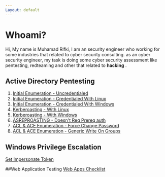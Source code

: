 ```yaml
---
Layout: default
---
```


# Whoami?

Hi, My name is Muhamad Rifki, I am an security engineer who working for some industries that related to cyber security consulting. as an cyber security engineer, my task is doing some cyber security assessment like pentesting, redteaming and other that related to __hacking__ . 


## Active Directory Pentesting
1. [Initial Enumeration - Uncredentialed](./AD/InitialEnumeration_Uncredentialed.md)
2. [Initial Enumeration - Credentialed With Linux](./AD/InitialEnumeration_CredentialedLinux.md)
3. [Initial Enumeration - Credentialed With Windows](./AD/InitialEnumeration_CredentialedWindows.md)
4. [Kerberoasting - With Linux](./AD/Kerberoasting_linux.md)
5. [Kerberoasting - With Windows](./AD/Kerberoasting_windows.md)
6. [ASREPROASTING - Doesn't Req Prereq auth](./AD/asrep_roasting.md)
7. [ACL & ACE Enumeration - Force Change Password](./AD/ACL-FcPassword.md)
8. [ACL & ACE Enumeration - Generic Write On Groups](AD/ACL-GenWrite.md)


## Windows Privilege Escalation
[Set Impersonate Token](./1.md)



##Web Application Testing
[Web Apps Checklist](./web_checklist.md)
